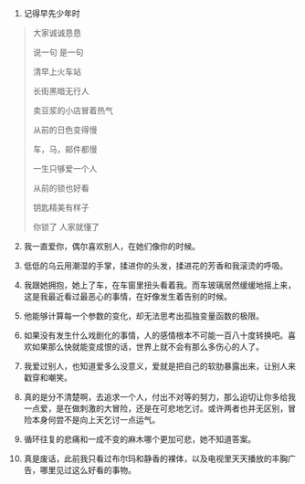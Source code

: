 1.  记得早先少年时

> 大家诚诚恳恳
>
> 说一句 是一句
>
> 清早上火车站
>
> 长街黑暗无行人
>
> 卖豆浆的小店冒着热气 　
>
> 从前的日色变得慢
>
> 车，马，邮件都慢
>
> 一生只够爱一个人
>
> 从前的锁也好看
>
> 钥匙精美有样子
>
> 你锁了 人家就懂了

2.  我一直爱你，偶尔喜欢别人，在她们像你的时候。

3.  低低的乌云用潮湿的手掌，揉进你的头发，揉进花的芳香和我滚烫的呼吸。

4.  我跟她拥抱，她上了车，在车窗里扭头看着我。而车玻璃居然缓缓地摇上来，这是我最近看过最恶心的事情，在好像发生着告别的时候。

5.  他能够计算每一个参数的变化，却无法思考出孤独变量函数的极限。

6.  如果没有发生什么戏剧化的事情，人的感情根本不可能一百八十度转换吧。喜欢如果那么快就能变成恨的话，世界上就不会有那么多伤心的人了。

7.  我爱过别人，也知道爱多么没意义，爱就是把自己的软肋暴露出来，让别人来戳穿和嘲笑。

8.  真的是分不清楚啊，去追求一个人，付出不对等的努力，那么迫切让你多给我一点爱，是在做刺激的大冒险，还是在可悲地乞讨。或许两者也并无区别，冒险本身何尝不是向上天乞讨一点运气。

9.  循环往复的悲痛和一成不变的麻木哪个更加可悲，她不知道答案。

10. 真是废话，此前我只看过布尔玛和静香的裸体，以及电视里天天播放的丰胸广告，哪里见过这么好看的事物。
